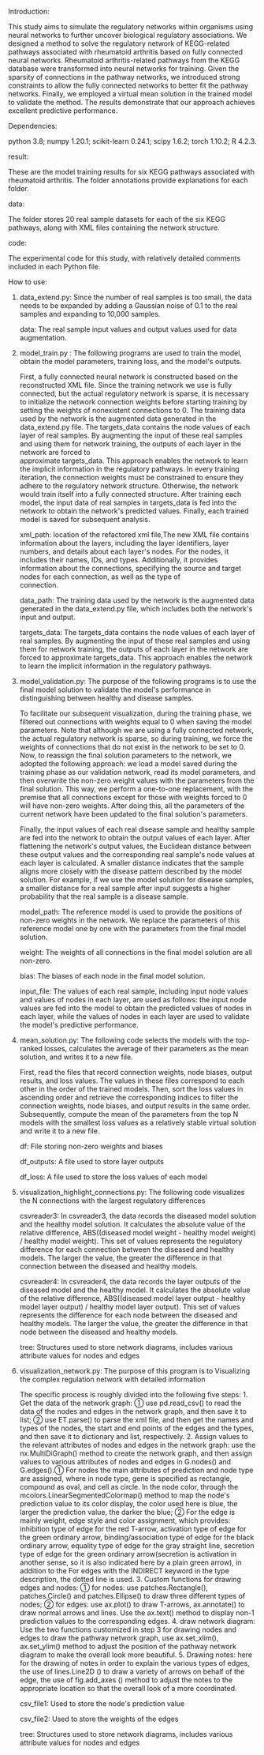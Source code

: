Introduction:

This study aims to simulate the regulatory networks within organisms using neural networks to further uncover biological regulatory associations. 
We designed a method to solve the regulatory network of KEGG-related pathways associated with rheumatoid arthritis based on fully connected neural networks. 
Rheumatoid arthritis-related pathways from the KEGG database were transformed into neural networks for training. 
Given the sparsity of connections in the pathway networks, we introduced strong constraints to allow the fully connected networks to better fit the pathway networks. 
Finally, we employed a virtual mean solution in the trained model to validate the method. The results demonstrate that our approach achieves excellent predictive performance.



Dependencies:

python 3.8; 
numpy 1.20.1; 
scikit-learn 0.24.1; 
scipy 1.6.2; 
torch 1.10.2; 
R 4.2.3.



result:

These are the model training results for six KEGG pathways associated with rheumatoid arthritis. The folder annotations provide explanations for each folder.



data:

The folder stores 20 real sample datasets for each of the six KEGG pathways, along with XML files containing the network structure.



code:

The experimental code for this study, with relatively detailed comments included in each Python file.



How to use:

1. data_extend.py:
   Since the number of real samples is too small, the data needs to be expanded by adding a Gaussian noise of 0.1 to the real samples and expanding to 10,000 samples.
   
   data: The real sample input values and output values used for data augmentation.


2. model_train.py :
   The following programs are used to train the model, obtain the model parameters, training loss, and the model's outputs.
   
   First, a fully connected neural network is constructed based on the reconstructed XML file. Since the training network we use is fully connected,
   but the actual regulatory network is sparse, it is necessary to initialize the network connection weights before starting training by setting the weights of nonexistent connections to 0. 
   The training data used by the network is the augmented data generated in the data_extend.py file.
   The targets_data contains the node values of each layer of real samples. By augmenting the input of these real samples and using them for network training, the outputs of each layer in the network are forced to   
   approximate targets_data.
   This approach enables the network to learn the implicit information in the regulatory pathways.
   In every training iteration, the connection weights must be constrained to ensure they adhere to the regulatory network structure. Otherwise, the network would train itself into a fully connected structure.
   After training each model, the input data of real samples in targets_data is fed into the network to obtain the network's predicted values. Finally, each trained model is saved for subsequent analysis.
   
   xml_path: location of the refactored xml file,The new XML file contains information about the layers, including the layer identifiers, layer numbers, and details about each layer's nodes. 
             For the nodes, it includes their names, IDs, and types. Additionally, it provides information about the connections, specifying the source and target nodes for each connection, as well as the type of         
             connection.
   
   data_path: The training data used by the network is the augmented data generated in the data_extend.py file, which includes both the network's input and output.
   
   targets_data: The targets_data contains the node values of each layer of real samples. By augmenting the input of these real samples and using them for network training, the outputs of each layer in the network are 
             forced to approximate targets_data. This approach enables the network to learn the implicit information in the regulatory pathways.


3. model_validation.py:
   The purpose of the following programs is to use the final model solution to validate the model's performance in distinguishing between healthy and disease samples.

   To facilitate our subsequent visualization, during the training phase, we filtered out connections with weights equal to 0 when saving the model parameters. 
   Note that although we are using a fully connected network, the actual regulatory network is sparse, so during training, 
   we force the weights of connections that do not exist in the network to be set to 0. Now, to reassign the final solution parameters to the network, 
   we adopted the following approach: we load a model saved during the training phase as our validation network, read its model parameters, 
   and then overwrite the non-zero weight values with the parameters from the final solution. This way, we perform a one-to-one replacement, 
   with the premise that all connections except for those with weights forced to 0 will have non-zero weights.
   After doing this, all the parameters of the current network have been updated to the final solution's parameters.
   
   Finally, the input values of each real disease sample and healthy sample are fed into the network to obtain the output values of each layer. 
   After flattening the network's output values, the Euclidean distance between these output values and the corresponding real sample's node values at each layer is calculated.
   A smaller distance indicates that the sample aligns more closely with the disease pattern described by the model solution. 
   For example, if we use the model solution for disease samples, a smaller distance for a real sample after input suggests a higher probability that the real sample is a disease sample.
   
   model_path: The reference model is used to provide the positions of non-zero weights in the network. We replace the parameters of this reference model one by one with the parameters from the final model solution.
   
   weight: The weights of all connections in the final model solution are all non-zero.
   
   bias: The biases of each node in the final model solution.
   
   input_file: The values of each real sample, including input node values and values of nodes in each layer, are used as follows: the input node values are fed into the model to obtain the predicted values of nodes in each layer, while the values of nodes in each layer are used to validate the model's predictive performance.


4. mean_solution.py:
   The following code selects the models with the top-ranked losses, calculates the average of their parameters as the mean solution, and writes it to a new file.
   
   First, read the files that record connection weights, node biases, output results, and loss values. The values in these files correspond to each other in the order of the trained models. 
   Then, sort the loss values in ascending order and retrieve the corresponding indices to filter the connection weights, node biases, and output results in the same order. 
   Subsequently, compute the mean of the parameters from the top N models with the smallest loss values as a relatively stable virtual solution and write it to a new file.
   
   df: File storing non-zero weights and biases
   
   df_outputs: A file used to store layer outputs
   
   df_loss: A file used to store the loss values of each model


5. visualization_highlight_connections.py:
   The following code visualizes the N connections with the largest regulatory differences
   
   csvreader3: In csvreader3, the data records the diseased model solution and the healthy model solution.
           It calculates the absolute value of the relative difference, ABS((diseased model weight - healthy model weight) / healthy model weight).
           This set of values represents the regulatory difference for each connection between the diseased and healthy models.
           The larger the value, the greater the difference in that connection between the diseased and healthy models.
   
   csvreader4: In csvreader4, the data records the layer outputs of the diseased model and the healthy model.
           It calculates the absolute value of the relative difference, ABS((diseased model layer output - healthy model layer output) / healthy model layer output).
           This set of values represents the difference for each node between the diseased and healthy models.
           The larger the value, the greater the difference in that node between the diseased and healthy models.
   
   tree: Structures used to store network diagrams, includes various attribute values for nodes and edges


6. visualization_network.py:
   The purpose of this program is to Visualizing the complex regulation network with detailed information
   
   The specific process is roughly divided into the following five steps:
       1. Get the data of the network graph: ① use pd.read_csv() to read the data of the nodes and edges in the network graph,
   and then save it to list; ② use ET.parse() to parse the xml file, and then get the names and types of the nodes, the start and 
   end points of the edges and the types, and then save it to dictionary and list, respectively.
       2. Assign values to the relevant attributes of nodes and edges in the network graph: use the nx.MultiDiGraph() method to 
   create the network graph, and then assign values to various attributes of nodes and edges in G.nodes() and G.edges().① For nodes 
   the main attributes of prediction and node type are assigned, where in node type, gene is specified as rectangle, compound as 
   oval, and cell as circle. In the node color, through the mcolors.LinearSegmentedColormap() method to map the node's prediction 
   value to its color display, the color used here is blue, the larger the prediction value, the darker the blue; ② For the edge is 
   mainly weight, edge style and color assignment, which provides: inhibition type of edge for the red T-arrow, activation type of 
   edge for the green ordinary arrow, binding/association type of edge for the black ordinary arrow, equality type of edge for the 
   gray straight line, secretion type of edge for the green ordinary arrow(secretion is activation in another sense, so it is also 
   indicated here by a plain green arrow), in addition to the For edges with the INDIRECT keyword in the type description, 
   the dotted line is used.
       3. Custom functions for drawing edges and nodes: ① for nodes: use patches.Rectangle(), patches.Circle() and patches.Ellipse() to 
   draw three different types of nodes; ② for edges: use ax.plot() to draw T-arrows, ax.annotate() to draw normal arrows and lines. 
   Use the ax.text() method to display non-1 prediction values to the corresponding edges.
       4. draw network diagram: Use the two functions customized in step 3 for drawing nodes and edges to draw the pathway network 
   graph, use ax.set_xlim(), ax.set_ylim() method to adjust the position of the pathway network diagram to make the overall look more beautiful.
       5. Drawing notes: here for the drawing of notes in order to explain the various types of edges, the use of lines.Line2D () to draw 
   a variety of arrows on behalf of the edge, the use of fig.add_axes () method to adjust the notes to the appropriate location so that 
   the overall look of a more coordinated.
   
   csv_file1: Used to store the node's prediction value
   
   csv_file2: Used to store the weights of the edges
   
   tree: Structures used to store network diagrams, includes various attribute values for nodes and edges


